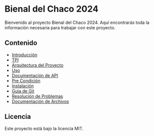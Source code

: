# Bienal del Chaco 2024

Bienvenido al proyecto Bienal del Chaco 2024. Aquí encontrarás toda la información necesaria para trabajar con este proyecto.

## Contenido

- [Introducción](docs/introduction.md)
- [TPI](docs/tpi.md)
- [Arquitectura del Proyecto](docs/architecture.md)
- [Uso](docs/usage.md)
- [Documentación de API](docs/postman.md)
- [Pre Condición](docs/preconditions.md)
- [Instalación](docs/installation.md)
- [Guia de Git](docs/github_guide.md) 
- [Resolución de Problemas](docs/troublesshooting.md)
- [Documentación de Archivos](docs/docs.md)

## Licencia

Este proyecto está bajo la licencia MIT.
